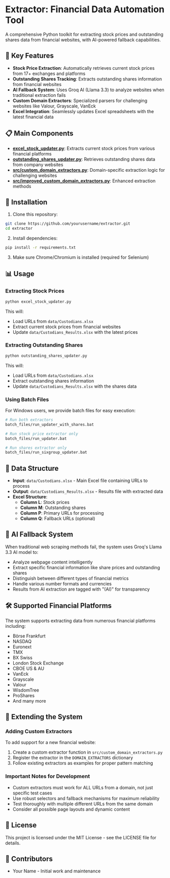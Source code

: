 # Extractor: Financial Data Automation Tool

A comprehensive Python toolkit for extracting stock prices and outstanding shares data from financial websites, with AI-powered fallback capabilities.

## 🔑 Key Features

- **Stock Price Extraction**: Automatically retrieves current stock prices from 17+ exchanges and platforms
- **Outstanding Shares Tracking**: Extracts outstanding shares information from financial websites
- **AI Fallback System**: Uses Groq AI (Llama 3.3) to analyze websites when traditional extraction fails
- **Custom Domain Extractors**: Specialized parsers for challenging websites like Valour, Grayscale, VanEck
- **Excel Integration**: Seamlessly updates Excel spreadsheets with the latest financial data

## 📋 Main Components

- **[excel_stock_updater.py](./excel_stock_updater.py)**: Extracts current stock prices from various financial platforms
- **[outstanding_shares_updater.py](./outstanding_shares_updater.py)**: Retrieves outstanding shares data from company websites
- **[src/custom_domain_extractors.py](./src/custom_domain_extractors.py)**: Domain-specific extraction logic for challenging websites
- **[src/improved_custom_domain_extractors.py](./src/improved_custom_domain_extractors.py)**: Enhanced extraction methods

## 🔧 Installation

1. Clone this repository:
```bash
git clone https://github.com/yourusername/extractor.git
cd extractor
```

2. Install dependencies:
```bash
pip install -r requirements.txt
```

3. Make sure Chrome/Chromium is installed (required for Selenium)

## 📊 Usage

### Extracting Stock Prices

```bash
python excel_stock_updater.py
```

This will:
- Load URLs from `data/Custodians.xlsx`
- Extract current stock prices from financial websites
- Update `data/Custodians_Results.xlsx` with the latest prices

### Extracting Outstanding Shares

```bash
python outstanding_shares_updater.py
```

This will:
- Load URLs from `data/Custodians.xlsx`
- Extract outstanding shares information
- Update `data/Custodians_Results.xlsx` with the shares data

### Using Batch Files

For Windows users, we provide batch files for easy execution:

```bash
# Run both extractors
batch_files/run_updater_with_shares.bat

# Run stock price extractor only
batch_files/run_updater.bat

# Run shares extractor only
batch_files/run_sixgroup_updater.bat
```

## 📁 Data Structure

- **Input**: `data/Custodians.xlsx` - Main Excel file containing URLs to process
- **Output**: `data/Custodians_Results.xlsx` - Results file with extracted data
- **Excel Structure**:
  - **Column L**: Stock prices
  - **Column M**: Outstanding shares
  - **Column P**: Primary URLs for processing
  - **Column Q**: Fallback URLs (optional)

## 🤖 AI Fallback System

When traditional web scraping methods fail, the system uses Groq's Llama 3.3 AI model to:

- Analyze webpage content intelligently
- Extract specific financial information like share prices and outstanding shares
- Distinguish between different types of financial metrics
- Handle various number formats and currencies
- Results from AI extraction are tagged with "(AI)" for transparency

## 🛠️ Supported Financial Platforms

The system supports extracting data from numerous financial platforms including:

- Börse Frankfurt
- NASDAQ
- Euronext
- TMX
- BX Swiss
- London Stock Exchange
- CBOE US & AU
- VanEck
- Grayscale
- Valour
- WisdomTree
- ProShares
- And many more

## 🧩 Extending the System

### Adding Custom Extractors

To add support for a new financial website:

1. Create a custom extractor function in `src/custom_domain_extractors.py`
2. Register the extractor in the `DOMAIN_EXTRACTORS` dictionary
3. Follow existing extractors as examples for proper pattern matching

### Important Notes for Development

- Custom extractors must work for ALL URLs from a domain, not just specific test cases
- Use robust selectors and fallback mechanisms for maximum reliability
- Test thoroughly with multiple different URLs from the same domain
- Consider all possible page layouts and dynamic content

## 📄 License

This project is licensed under the MIT License - see the LICENSE file for details.

## 👥 Contributors

- Your Name - Initial work and maintenance 